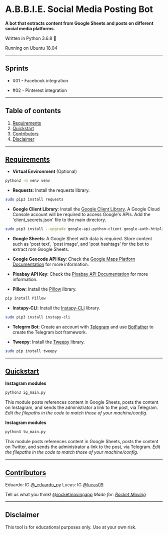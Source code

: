# A.B.B.I.E. Social Media Posting Bot

**A bot that extracts content from Google Sheets and posts on different social media platforms.**

Written in Python 3.6.8 🐍

Running on Ubuntu 18.04

---

## Sprints

* #01 - Facebook integration

* #02 - Pinterest integration

---

## Table of contents

1. [Requirements](https://github.com/rocketmovingapp/abbie_social_post_bot#requirements)
2. [Quickstart](https://github.com/rocketmovingapp/abbie_social_post_bot#quickstart)
3. [Contributors](https://github.com/rocketmovingapp/abbie_social_post_bot#contributors)
4. [Disclaimer](https://github.com/rocketmovingapp/abbie_social_post_bot#disclaimer)

---

## [Requirements](#requirements)

* <strong>Virtual Environment</strong> (Optional)
 ```bash
python3 -m venv venv
 ```

* <strong>Requests</strong>: Install the requests library.
 ```bash
sudo pip3 install requests
 ```

* <strong>Google Client Library</strong>: Install the [Google Client Library](https://developers.google.com/sheets/api). A Google Cloud Console account will be required to access Google's APIs. Add the 'client_secrets.json' file to the main directory.
 ```bash
sudo pip3 install --upgrade google-api-python-client google-auth-httplib2 google-auth-oauthlib
 ```

* <strong>Google Sheets</strong>: A Google Sheet with data is required. Store content such as 'post text', 'post image', and 'post hashtags' for the bot to extract rom Google Sheets.

* <strong>Google Geocode API Key</strong>: Check the [Google Maps Platforn Documentation](https://developers.google.com/maps/documentation/geocoding/start) for more information.

* <strong>Pixabay API Key</strong>: Check the [Pixabay API Documentation](https://pixabay.com/api/docs) for more information.

* <strong>Pillow</strong>: Install the [Pillow](https://www.pillow.readthedocs.io/en/stable) library.
```bash
pip install Pillow
```

* <strong>Instapy-CLI</strong>: Install the [Instapy-CLI](https://github.com/instagrambot/instapy-cli) library.
```bash
sudo pip3 install instapy-cli
```

* <strong>Telegrm Bot</strong>: Create an account with [Telegram](https://telegram.org/) and use [BotFather](https://telegram.me/botfather) to create the Telegram bot framework.

* <strong>Tweepy</strong>: Install the [Tweepy](https://www.tweepy.org) library.
```bash
sudo pip install tweepy
```

---

## [Quickstart](#quickstart)

**Instagram modules**

```bash
python3 ig_main.py
```
This module posts references content in Google Sheets, posts the content on Instagram, and sends the administrator a link to the post, via Telegram. 
*Edit the filepaths in the code to match those of your machine/config.*


**Instagram modules**

```bash
python3 tw_main.py
```
This module posts references content in Google Sheets, posts the content on Twitter, and sends the administrator a link to the post, via Telegram. 
*Edit the filepaths in the code to match those of your machine/config.*

---

## [Contributors](#contributors)

Eduardo: IG [@_eduardo_py](https://www.instagram.com/_eduardo_py)
Lucas: IG [@lucas09](https://www.instagram.com/lucas039)

Tell us what you think! [@rocketmovingapp](https://www.instagram.com/rocketmovingapp)
*Made for: [Rocket Moving](https://www.rocketmoving.app)*

---

## Disclaimer

This tool is for educational purposes only. Use at your own risk.